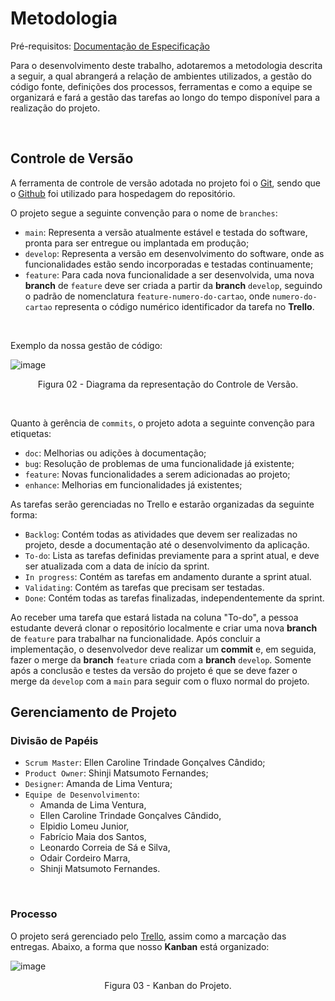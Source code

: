 
# Metodologia

<span>Pré-requisitos: <a href="2-Especificação do Projeto.md"> Documentação de Especificação</a></span>

Para o desenvolvimento deste trabalho, adotaremos a metodologia descrita a seguir, a qual abrangerá a relação de ambientes utilizados, a gestão do código fonte, definições dos processos, ferramentas e como a equipe se organizará e fará a gestão das tarefas ao longo do tempo disponível para a realização do projeto.

<br>

## Controle de Versão

A ferramenta de controle de versão adotada no projeto foi o
[Git](https://git-scm.com/), sendo que o [Github](https://github.com)
foi utilizado para hospedagem do repositório.

O projeto segue a seguinte convenção para o nome de `branches`:

- `main`: Representa a versão atualmente estável e testada do software, pronta para ser entregue ou implantada em produção;
- `develop`: Representa a versão em desenvolvimento do software, onde as funcionalidades estão sendo incorporadas e testadas continuamente;
- `feature`: Para cada nova funcionalidade a ser desenvolvida, uma nova **branch** de `feature` deve ser criada a partir da **branch** `develop`, seguindo o padrão de nomenclatura `feature-numero-do-cartao`, onde `numero-do-cartao` representa o código numérico identificador da tarefa no **Trello**.

<br>

Exemplo da nossa gestão de código:

![image](https://user-images.githubusercontent.com/107289791/230728090-bf0a77e2-cdf7-484d-8337-f5d9fd81ef40.png)
<p align="center">Figura 02 - Diagrama da representação do Controle de Versão.</p>

<br>

Quanto à gerência de `commits`, o projeto adota a seguinte convenção para etiquetas:

- `doc`: Melhorias ou adições à documentação;
- `bug`: Resolução de problemas de uma funcionalidade já existente;
- `feature`: Novas funcionalidades a serem adicionadas ao projeto;
- `enhance`: Melhorias em funcionalidades já existentes;

As tarefas serão gerenciadas no Trello e estarão organizadas da seguinte forma:

- `Backlog`: Contém todas as atividades que devem ser realizadas no projeto, desde a documentação até o desenvolvimento da aplicação.
- `To-do`: Lista as tarefas definidas previamente para a sprint atual, e deve ser atualizada com a data de início da sprint.
- `In progress`: Contém as tarefas em andamento durante a sprint atual.
- `Validating`: Contém as tarefas que precisam ser testadas.
- `Done`: Contém todas as tarefas finalizadas, independentemente da sprint.

Ao receber uma tarefa que estará listada na coluna "To-do", a pessoa estudante deverá clonar o repositório localmente e criar uma nova **branch** de `feature` para trabalhar na funcionalidade. Após concluir a implementação, o desenvolvedor deve realizar um **commit** e, em seguida, fazer o merge da **branch** `feature` criada com a **branch** `develop`. Somente após a conclusão e testes da versão do projeto é que se deve fazer o merge da `develop` com a `main` para seguir com o fluxo normal do projeto.

## Gerenciamento de Projeto

### Divisão de Papéis

 - `Scrum Master`: Ellen Caroline Trindade Gonçalves Cândido;
 - `Product Owner`: Shinji Matsumoto Fernandes;
 - `Designer`: Amanda de Lima Ventura;
 - `Equipe de Desenvolvimento`: 
   - Amanda de Lima Ventura,
   - Ellen Caroline Trindade Gonçalves Cândido,
   - Elpidio Lomeu Junior,
   - Fabrício Maia dos Santos,
   - Leonardo Correia de Sá e Silva,
   - Odair Cordeiro Marra,
   - Shinji Matsumoto Fernandes.

<br>

### Processo

O projeto será gerenciado pelo [Trello](https://trello.com), assim como a marcação das entregas.
Abaixo, a forma que nosso **Kanban** está organizado:

![image](https://user-images.githubusercontent.com/107289791/230728406-21c418c3-953b-44d2-9475-e524bdd32900.png)
<p align="center">Figura 03 - Kanban do Projeto.</p>
 
